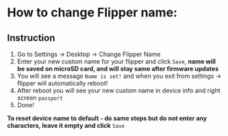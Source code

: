 # How to change Flipper name:

## Instruction
1. Go to Settings -> Desktop -> Change Flipper Name
2. Enter your new custom name for your flipper and click `Save`, **name will be saved on microSD card, and will stay same after firmware updates**
3. You will see a message `Name is set!` and when you exit from settings -> flipper will automatically reboot!
4. After reboot you will see your new custom name in device info and right screen `passport`
5. Done!

**To reset device name to default - do same steps but do not enter any characters, leave it empty and click** `Save`